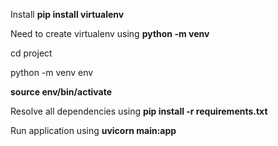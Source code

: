 Install **pip install virtualenv** 

Need to create virtualenv using **python<version> -m venv <virtual-environment-name>**

cd project

python -m venv env

**source env/bin/activate**

Resolve all dependencies using **pip install -r requirements.txt**

Run application using **uvicorn main:app**
